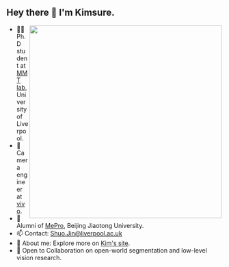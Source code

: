 
<h2> Hey there 👋  I'm Kimsure.</h2>

<img align='right' src="https://github-readme-stats-eight-theta.vercel.app/api?username=Kimsure&show_icons=true" width="450">


- 🧑‍🎓 Ph.D student at [MMT lab](https://jiminxiao.github.io), University of Liverpool.<br>
- 📱 Camera engineer at [vivo](https://vivo.com).<br>
- 🌱 Alumni of [MePro](http://mepro.bjtu.edu.cn), Beijing Jiaotong University.<br>
- 📫 Contact: Shuo.Jin@liverpool.ac.uk <br>
- 💬 About me: Explore more on [Kim's site](http://Kimsure.github.io).<br>
- 🔭 Open to Collaboration on open-world segmentation and low-level vision research.



<!--
**Kimsure/Kimsure** is a ✨ _special_ ✨ repository because its `README.md` (this file) appears on your GitHub profile.

Here are some ideas to get you started:

- 🔭 I’m currently working on ...
- 🌱 I’m currently learning ...
- 👯 I’m looking to collaborate on ...
- 🤔 I’m looking for help with ...
- 💬 Ask me about ...
- 📫 How to reach me: ...
- 😄 Pronouns: ...
- ⚡ Fun fact: ...
-->

